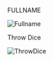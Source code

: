 FULLNAME


![Fullname](https://user-images.githubusercontent.com/44917179/207486246-2c13b03e-3bb0-4987-a9ad-69bdfbb0c983.png)



Throw Dice

![ThrowDice](https://user-images.githubusercontent.com/44917179/207493337-12595685-5c1e-4895-8ccb-7d0319e2ae01.png)

